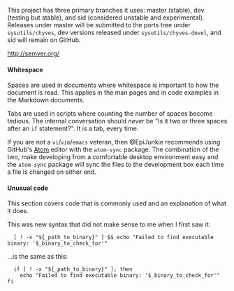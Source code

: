 This project has three primary branches it uses: master (stable), dev (testing but stable), and sid (considered unstable and experimental). Releases under master will be submitted to the ports tree under `sysutils/chyves`, dev versions released under `sysutils/chyves-devel`, and sid will remain on GitHub.

http://semver.org/

#### Whitespace
Spaces are used in documents where whitespace is important to how the document is read. This applies in the man pages and in code examples in the Markdown documents.

Tabs are used in scripts where counting the number of spaces become tedious. The internal conversation should _never_ be "Is it two or three spaces after an `if` statement?". It is a tab, every time.

If you are not a `vi`/`vim`/`emacs` veteran, then @EpiJunkie recommends using GitHub's [Atom](https://atom.io/) editor with the `atom-sync` package. The combination of the two, make developing from a comfortable desktop environment easy and the `atom-sync` package will sync the files to the development box each time a file is changed on either end.

#### Unusual code
This section covers code that is commonly used and an explanation of what it does.

This was new syntax that did not make sense to me when I first saw it:
````
  [ ! -x "${_path_to_binary}" ] $$ echo "Failed to find executable binary: '$_binary_to_check_for'"
````

...is the same as this:
````
  if [ ! -x "${_path_to_binary}" ]; then
    echo "Failed to find executable binary: '$_binary_to_check_for'"
fi
````
